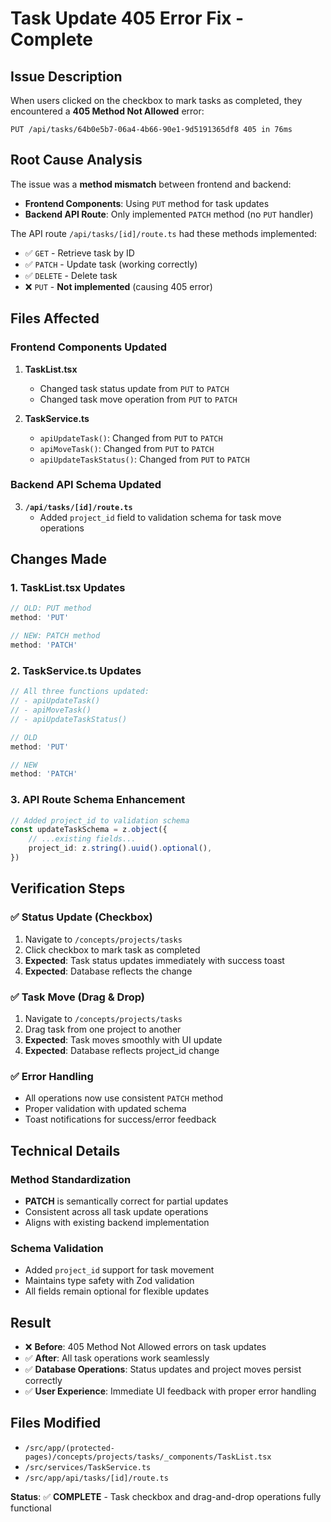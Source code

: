 # Task Update 405 Error Fix - Complete

## Issue Description
When users clicked on the checkbox to mark tasks as completed, they encountered a **405 Method Not Allowed** error:
```
PUT /api/tasks/64b0e5b7-06a4-4b66-90e1-9d5191365df8 405 in 76ms
```

## Root Cause Analysis
The issue was a **method mismatch** between frontend and backend:
- **Frontend Components**: Using `PUT` method for task updates
- **Backend API Route**: Only implemented `PATCH` method (no `PUT` handler)

The API route `/api/tasks/[id]/route.ts` had these methods implemented:
- ✅ `GET` - Retrieve task by ID
- ✅ `PATCH` - Update task (working correctly)
- ✅ `DELETE` - Delete task
- ❌ `PUT` - **Not implemented** (causing 405 error)

## Files Affected

### Frontend Components Updated
1. **TaskList.tsx**
   - Changed task status update from `PUT` to `PATCH`
   - Changed task move operation from `PUT` to `PATCH`

2. **TaskService.ts**
   - `apiUpdateTask()`: Changed from `PUT` to `PATCH`
   - `apiMoveTask()`: Changed from `PUT` to `PATCH`
   - `apiUpdateTaskStatus()`: Changed from `PUT` to `PATCH`

### Backend API Schema Updated
3. **`/api/tasks/[id]/route.ts`**
   - Added `project_id` field to validation schema for task move operations

## Changes Made

### 1. TaskList.tsx Updates
```typescript
// OLD: PUT method
method: 'PUT'

// NEW: PATCH method
method: 'PATCH'
```

### 2. TaskService.ts Updates
```typescript
// All three functions updated:
// - apiUpdateTask()
// - apiMoveTask()
// - apiUpdateTaskStatus()

// OLD
method: 'PUT'

// NEW
method: 'PATCH'
```

### 3. API Route Schema Enhancement
```typescript
// Added project_id to validation schema
const updateTaskSchema = z.object({
    // ...existing fields...
    project_id: z.string().uuid().optional(),
})
```

## Verification Steps

### ✅ Status Update (Checkbox)
1. Navigate to `/concepts/projects/tasks`
2. Click checkbox to mark task as completed
3. **Expected**: Task status updates immediately with success toast
4. **Expected**: Database reflects the change

### ✅ Task Move (Drag & Drop)
1. Navigate to `/concepts/projects/tasks`
2. Drag task from one project to another
3. **Expected**: Task moves smoothly with UI update
4. **Expected**: Database reflects project_id change

### ✅ Error Handling
- All operations now use consistent `PATCH` method
- Proper validation with updated schema
- Toast notifications for success/error feedback

## Technical Details

### Method Standardization
- **PATCH** is semantically correct for partial updates
- Consistent across all task update operations
- Aligns with existing backend implementation

### Schema Validation
- Added `project_id` support for task movement
- Maintains type safety with Zod validation
- All fields remain optional for flexible updates

## Result
- ❌ **Before**: 405 Method Not Allowed errors on task updates
- ✅ **After**: All task operations work seamlessly
- ✅ **Database Operations**: Status updates and project moves persist correctly
- ✅ **User Experience**: Immediate UI feedback with proper error handling

## Files Modified
- `/src/app/(protected-pages)/concepts/projects/tasks/_components/TaskList.tsx`
- `/src/services/TaskService.ts`
- `/src/app/api/tasks/[id]/route.ts`

**Status**: ✅ **COMPLETE** - Task checkbox and drag-and-drop operations fully functional

